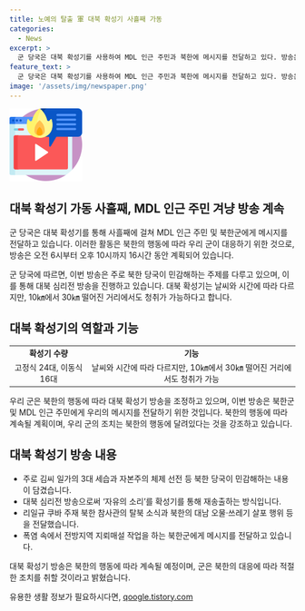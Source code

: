 ```yaml
---
title: 노예의 탈출 軍 대북 확성기 사흘째 가동
categories:
  - News
excerpt: >
  군 당국은 대북 확성기를 사용하여 MDL 인근 주민과 북한에 메시지를 전달하고 있다. 방송은 16시간 동안 계획되었으며, 주로 북한 당국이 민감하게 다루는 내용을 다루고 있다. 이는 북한의 대남 오물풍선 살포 행위 등을 비난하고 있으며, 북한의 반응에 따라 방송을 조절할 계획이다. 현재 우리 군은 40대의 대북 확성기를 보유하고 있으며, 군 관계자는 모든 조치가 북한의 행동에 의존한다고 말했다.
feature_text: >
  군 당국은 대북 확성기를 사용하여 MDL 인근 주민과 북한에 메시지를 전달하고 있다. 방송은 16시간 동안 계획되었으며, 주로 북한 당국이 민감하게 다루는 내용을 다루고 있다. 이는 북한의 대남 오물풍선 살포 행위 등을 비난하고 있으며, 북한의 반응에 따라 방송을 조절할 계획이다. 현재 우리 군은 40대의 대북 확성기를 보유하고 있으며, 군 관계자는 모든 조치가 북한의 행동에 의존한다고 말했다.
image: '/assets/img/newspaper.png'
---
```


<p><img src="/assets/img/news.png" alt="rentncar 속보" /></p>

<h2 data-ke-size="size26">대북 확성기 가동 사흘째, MDL 인근 주민 겨냥 방송 계속</h2>

<p>군 당국은 대북 확성기를 통해 사흘째에 걸쳐 MDL 인근 주민 및 북한군에게 메시지를 전달하고 있습니다. 이러한 활동은 북한의 행동에 따라 우리 군이 대응하기 위한 것으로, 방송은 오전 6시부터 오후 10시까지 16시간 동안 계획되어 있습니다.</p>

<p data-ke-size="size16">군 당국에 따르면, 이번 방송은 주로 북한 당국이 민감해하는 주제를 다루고 있으며, 이를 통해 대북 심리전 방송을 진행하고 있습니다. 대북 확성기는 날씨와 시간에 따라 다르지만, 10㎞에서 30㎞ 떨어진 거리에서도 청취가 가능하다고 합니다.</p>

<h2 data-ke-size="size26">대북 확성기의 역할과 기능</h2>

<table>
  <tr>
    <td style="text-align: center; height: 17px;"><b>확성기 수량</b></td>
    <td style="text-align: center; height: 17px;"><b>기능</b></td>
  </tr>
  <tr>
    <td style="text-align: center; height: 17px;">고정식 24대, 이동식 16대</td>
    <td style="text-align: center; height: 17px;">날씨와 시간에 따라 다르지만, 10㎞에서 30㎞ 떨어진 거리에서도 청취가 가능</td>
  </tr>
</table>

<p data-ke-size="size16">우리 군은 북한의 행동에 따라 대북 확성기 방송을 조정하고 있으며, 이번 방송은 북한군 및 MDL 인근 주민에게 우리의 메시지를 전달하기 위한 것입니다. 북한의 행동에 따라 계속될 계획이며, 우리 군의 조치는 북한의 행동에 달려있다는 것을 강조하고 있습니다.</p>

<h2 data-ke-size="size26">대북 확성기 방송 내용</h2>

<ul>
  <li>주로 김씨 일가의 3대 세습과 자본주의 체제 선전 등 북한 당국이 민감해하는 내용이 담겼습니다.</li>
  <li>대북 심리전 방송으로써 ‘자유의 소리’를 확성기를 통해 재송출하는 방식입니다.</li>
  <li>리일규 쿠바 주재 북한 참사관의 탈북 소식과 북한의 대남 오물·쓰레기 살포 행위 등을 전달했습니다.</li>
  <li>폭염 속에서 전방지역 지뢰매설 작업을 하는 북한군에게 메시지를 전달하고 있습니다.</li>
</ul>

<p data-ke-size="size16">대북 확성기 방송은 북한의 행동에 따라 계속될 예정이며, 군은 북한의 대응에 따라 적절한 조치를 취할 것이라고 밝혔습니다.</p>
유용한 생활 정보가 필요하시다면, <a href="https://qoogle.tistory.com" rel="dofollow">qoogle.tistory.com</a>


